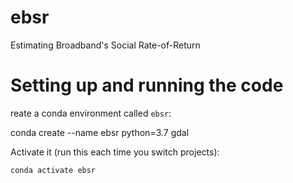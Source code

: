 # ebsr
Estimating Broadband's Social Rate-of-Return

# Setting up and running the code

reate a conda environment called `ebsr`:

   conda create --name ebsr python=3.7 gdal

Activate it (run this each time you switch projects):

    conda activate ebsr
